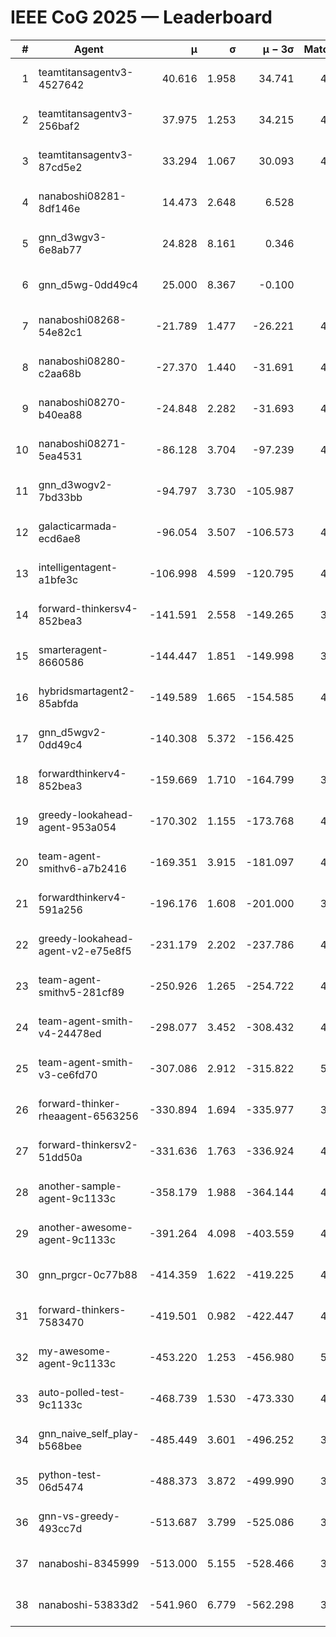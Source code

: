 # IEEE CoG 2025 — Leaderboard

| # | Agent | μ | σ | μ − 3σ | Matches | Updated |
|---:|---|---:|---:|---:|---:|---|
| 1 | teamtitansagentv3-4527642 | 40.616 | 1.958 | 34.741 | 4876 | 2025-08-29 20:13 |
| 2 | teamtitansagentv3-256baf2 | 37.975 | 1.253 | 34.215 | 4796 | 2025-08-29 20:13 |
| 3 | teamtitansagentv3-87cd5e2 | 33.294 | 1.067 | 30.093 | 4400 | 2025-08-29 20:13 |
| 4 | nanaboshi08281-8df146e | 14.473 | 2.648 | 6.528 | 206 | 2025-08-29 20:13 |
| 5 | gnn_d3wgv3-6e8ab77 | 24.828 | 8.161 | 0.346 | 118 | 2025-08-29 20:13 |
| 6 | gnn_d5wg-0dd49c4 | 25.000 | 8.367 | -0.100 | 80 | 2025-08-29 20:13 |
| 7 | nanaboshi08268-54e82c1 | -21.789 | 1.477 | -26.221 | 4700 | 2025-08-29 20:13 |
| 8 | nanaboshi08280-c2aa68b | -27.370 | 1.440 | -31.691 | 4298 | 2025-08-29 20:13 |
| 9 | nanaboshi08270-b40ea88 | -24.848 | 2.282 | -31.693 | 4760 | 2025-08-29 20:13 |
| 10 | nanaboshi08271-5ea4531 | -86.128 | 3.704 | -97.239 | 4938 | 2025-08-29 20:13 |
| 11 | gnn_d3wogv2-7bd33bb | -94.797 | 3.730 | -105.987 | 204 | 2025-08-29 20:13 |
| 12 | galacticarmada-ecd6ae8 | -96.054 | 3.507 | -106.573 | 4660 | 2025-08-29 20:13 |
| 13 | intelligentagent-a1bfe3c | -106.998 | 4.599 | -120.795 | 4076 | 2025-08-29 20:13 |
| 14 | forward-thinkersv4-852bea3 | -141.591 | 2.558 | -149.265 | 3557 | 2025-08-29 20:13 |
| 15 | smarteragent-8660586 | -144.447 | 1.851 | -149.998 | 3747 | 2025-08-29 20:13 |
| 16 | hybridsmartagent2-85abfda | -149.589 | 1.665 | -154.585 | 4009 | 2025-08-29 20:13 |
| 17 | gnn_d5wgv2-0dd49c4 | -140.308 | 5.372 | -156.425 | 160 | 2025-08-29 20:13 |
| 18 | forwardthinkerv4-852bea3 | -159.669 | 1.710 | -164.799 | 3488 | 2025-08-29 20:13 |
| 19 | greedy-lookahead-agent-953a054 | -170.302 | 1.155 | -173.768 | 4152 | 2025-08-29 20:13 |
| 20 | team-agent-smithv6-a7b2416 | -169.351 | 3.915 | -181.097 | 4780 | 2025-08-29 20:13 |
| 21 | forwardthinkerv4-591a256 | -196.176 | 1.608 | -201.000 | 3929 | 2025-08-29 20:13 |
| 22 | greedy-lookahead-agent-v2-e75e8f5 | -231.179 | 2.202 | -237.786 | 4464 | 2025-08-29 20:13 |
| 23 | team-agent-smithv5-281cf89 | -250.926 | 1.265 | -254.722 | 4700 | 2025-08-29 20:13 |
| 24 | team-agent-smith-v4-24478ed | -298.077 | 3.452 | -308.432 | 4358 | 2025-08-29 20:13 |
| 25 | team-agent-smith-v3-ce6fd70 | -307.086 | 2.912 | -315.822 | 5218 | 2025-08-29 20:13 |
| 26 | forward-thinker-rheaagent-6563256 | -330.894 | 1.694 | -335.977 | 3882 | 2025-08-29 20:13 |
| 27 | forward-thinkersv2-51dd50a | -331.636 | 1.763 | -336.924 | 4362 | 2025-08-29 20:13 |
| 28 | another-sample-agent-9c1133c | -358.179 | 1.988 | -364.144 | 4820 | 2025-08-29 20:13 |
| 29 | another-awesome-agent-9c1133c | -391.264 | 4.098 | -403.559 | 4180 | 2025-08-29 20:13 |
| 30 | gnn_prgcr-0c77b88 | -414.359 | 1.622 | -419.225 | 4510 | 2025-08-29 20:13 |
| 31 | forward-thinkers-7583470 | -419.501 | 0.982 | -422.447 | 4820 | 2025-08-29 20:13 |
| 32 | my-awesome-agent-9c1133c | -453.220 | 1.253 | -456.980 | 5000 | 2025-08-29 20:13 |
| 33 | auto-polled-test-9c1133c | -468.739 | 1.530 | -473.330 | 4680 | 2025-08-29 20:13 |
| 34 | gnn_naive_self_play-b568bee | -485.449 | 3.601 | -496.252 | 3980 | 2025-08-29 20:13 |
| 35 | python-test-06d5474 | -488.373 | 3.872 | -499.990 | 3950 | 2025-08-29 20:13 |
| 36 | gnn-vs-greedy-493cc7d | -513.687 | 3.799 | -525.086 | 3620 | 2025-08-29 20:13 |
| 37 | nanaboshi-8345999 | -513.000 | 5.155 | -528.466 | 3840 | 2025-08-29 20:13 |
| 38 | nanaboshi-53833d2 | -541.960 | 6.779 | -562.298 | 3440 | 2025-08-29 20:13 |
